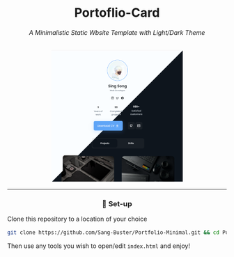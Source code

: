 <div align="center">

<h1>Portoflio-Card</h1>

<h6>A Minimalistic Static Wbsite Template with Light/Dark Theme</h6>

<a href="https://portfolio-minimal-sang-buster.vercel.app/" _target="blank">
<img src="README.assets/Web_Preview.png" alt="Web_Preview" width=60%/>
</a>

---

<h3>🚀 Set-up</h3>

</div>

Clone this repository to a location of your choice

```bash
git clone https://github.com/Sang-Buster/Portfolio-Minimal.git && cd Portfolio-Minimal && cd src
```
Then use any tools you wish to open/edit `index.html` and enjoy!

